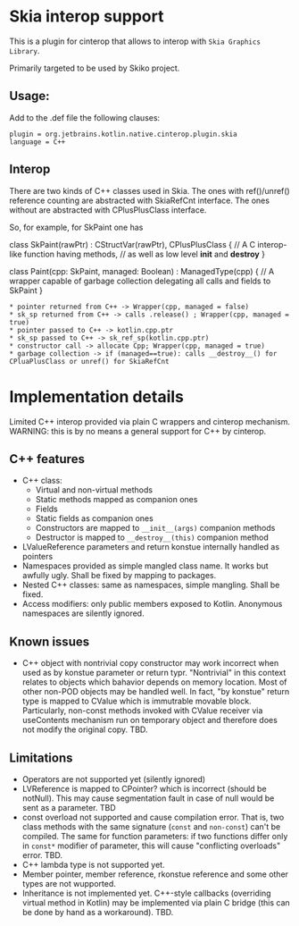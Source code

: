 
Skia interop support
====================

This is a plugin for cinterop that allows to interop with `Skia Graphics Library`.

Primarily targeted to be used by Skiko project.

Usage:
------

Add to the .def file the following clauses:

```
plugin = org.jetbrains.kotlin.native.cinterop.plugin.skia
language = C++
```

Interop
-------

There are two kinds of C++ classes used in Skia.
The ones with ref()/unref() reference counting are abstracted with SkiaRefCnt interface.
The ones without are abstracted with CPlusPlusClass interface.

So, for example, for SkPaint one has

class SkPaint(rawPtr) : CStructVar(rawPtr), CPlusPlusClass {
    // A C interop-like function having methods,
    // as well as low level __init__ and __destroy__
}

class Paint(cpp: SkPaint, managed: Boolean) : ManagedType(cpp) {
    // A wrapper capable of garbage collection delegating all calls and fields to SkPaint
}


    * pointer returned from C++ -> Wrapper(cpp, managed = false)
    * sk_sp returned from C++ -> calls .release() ; Wrapper(cpp, managed = true)
    * pointer passed to C++ -> kotlin.cpp.ptr
    * sk_sp passed to C++ -> sk_ref_sp(kotlin.cpp.ptr)
    * constructor call -> allocate Cpp; Wrapper(cpp, managed = true)
    * garbage collection -> if (managed==true): calls __destroy__() for CPluaPlusClass or unref() for SkiaRefCnt


Implementation details
======================

Limited C++ interop provided via plain C wrappers and cinterop mechanism.
WARNING: this is by no means a general support for C++ by cinterop.

C++ features
------------

* C++ class:
  + Virtual and non-virtual methods
  * Static methods mapped as companion ones
  * Fields
  * Static fields as companion ones
  * Constructors are mapped to `__init__(args)` companion methods
  * Destructor is mapped to `__destroy__(this)` companion method
* LValueReference parameters and return konstue internally handled as pointers
* Namespaces provided as simple mangled class name. It works but awfully ugly. Shall be fixed by mapping to packages.
* Nested C++ classes: same as namespaces, simple mangling. Shall be fixed.
* Access modifiers: only public members exposed to Kotlin. Anonymous namespaces are silently ignored.

Known issues
------------

* C++ object with nontrivial copy constructor may work incorrect when used as by konstue parameter or return typr. 
"Nontrivial" in this context relates to objects which bahavior depends on memory location. Most of other non-POD objects may be handled well.
In fact, "by konstue" return type is mapped to CValue which is immutrable movable block. Particularly, non-const methods invoked with CValue receiver
via useContents mechanism run on temporary object and therefore does not modify the original copy. TBD.

Limitations
-----------

* Operators are not supported yet (silently ignored)
* LVReference is mapped to CPointer<T>? which is incorrect (should be notNull). This may cause segmentation fault in case of null would be sent as a parameter. TBD
* const overload not supported and cause compilation error. That is, two class methods with the same signature (`const` and `non-const`) can't be compiled. The same for function parameters: if two functions differ only in `const*` modifier of parameter, this will cause "conflicting overloads" error. TBD.
* C++ lambda type is not supported yet.
* Member pointer, member reference, rkonstue reference and some other types are not wupported.
* Inheritance is not implemented yet. C++-style callbacks (overriding virtual method in Kotlin) may be implemented via plain C bridge (this can be done by hand as a workaround). TBD.


